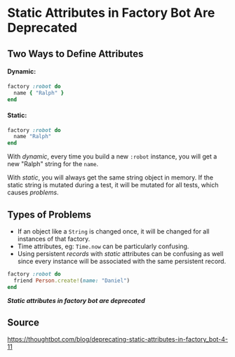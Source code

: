 Static Attributes in Factory Bot Are Deprecated
===============================================================================

Two Ways to Define Attributes
-------------------------------------------------------------------------------

#### Dynamic:
```ruby
factory :robot do
  name { "Ralph" }
end
```

#### Static:
```ruby
factory :robot do
  name "Ralph"
end
```

With *dynamic*, every time you build a new `:robot` instance, you will get a new
"Ralph" string for the `name`.

With *static*, you will always get the same string object in memory.  If the
static string is mutated during a test, it will be mutated for all tests, which
causes *problems*.

Types of Problems
-------------------------------------------------------------------------------
* If an object like a `String` is changed once, it will be changed for all
  instances of that factory.
* Time attributes, eg: `Time.now` can be particularly confusing.
* Using persistent _records_ with _static_ attributes can be confusing as well
  since every instance will be associated with the same persistent record.

```ruby
factory :robot do
  friend Person.create!(name: "Daniel")
end
```

***Static attributes in factory bot are deprecated***

Source
-------------------------------------------------------------------------------

https://thoughtbot.com/blog/deprecating-static-attributes-in-factory_bot-4-11
